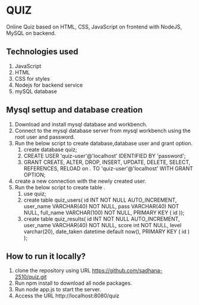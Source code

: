 # QUIZ
Online Quiz based on HTML, CSS, JavaScript on frontend with NodeJS, MySQL on backend.

## Technologies used
1. JavaScript
2. HTML
3. CSS for styles
4. Nodejs for backend service
5. mySQL database

## Mysql settup and database creation

1. Download and install mysql database and workbench.
2. Connect to the mysql database server from mysql workbench using the root user and password.
3. Run the below script to create database,database user and grant option. 
    1. create database quiz;
    2. CREATE USER 'quiz-user'@'localhost' IDENTIFIED BY 'password';
    3. GRANT CREATE, ALTER, DROP, INSERT, UPDATE, DELETE, SELECT, REFERENCES, RELOAD on *.* TO 'quiz-user'@'localhost' WITH GRANT OPTION;
4. create a new connection with the newly created user.
5. Run the below script to create table .
    1. use quiz;
    2. create table quiz_users(
   id INT NOT NULL AUTO_INCREMENT,
   user_name VARCHAR(40) NOT NULL,
   pass VARCHAR(40) NOT NULL,
   full_name VARCHAR(100) NOT NULL,
   PRIMARY KEY ( id ));
    3. create table quiz_results(
   id INT NOT NULL AUTO_INCREMENT,
   user_name VARCHAR(40) NOT NULL,
   score int NOT NULL,
   level varchar(20),
   date_taken datetime default now(),
   PRIMARY KEY ( id )
);

## How to run it locally?

1. clone the repository using URL https://github.com/sadhana-2510/quiz.git 
2. Run npm install to download all node packages.
3. Run node app.js to start the server.
4. Access the URL http://localhost:8080/quiz 




